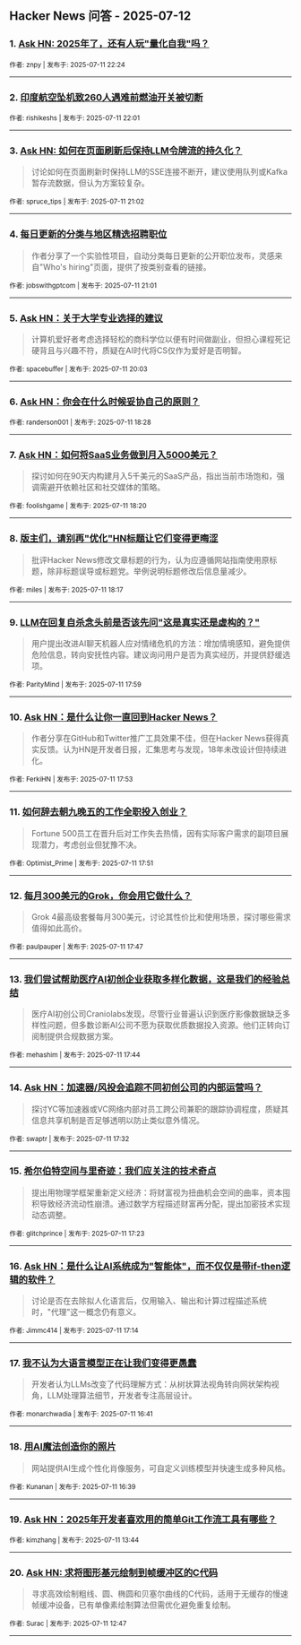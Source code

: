 ## Hacker News 问答 - 2025-07-12


### 1. [Ask HN: 2025年了，还有人玩"量化自我"吗？](https://news.ycombinator.com/item?id=44537374)

<sub>作者: znpy | 发布于: 2025-07-11 22:24</sub>

---

### 2. [印度航空坠机致260人遇难前燃油开关被切断](https://news.ycombinator.com/item?id=44537204)

<sub>作者: rishikeshs | 发布于: 2025-07-11 22:01</sub>

---

### 3. [Ask HN: 如何在页面刷新后保持LLM令牌流的持久化？](https://news.ycombinator.com/item?id=44536754)
> 讨论如何在页面刷新时保持LLM的SSE连接不断开，建议使用队列或Kafka暂存流数据，但认为方案较复杂。

<sub>作者: spruce_tips | 发布于: 2025-07-11 21:02</sub>

---

### 4. [每日更新的分类与地区精选招聘职位](https://news.ycombinator.com/item?id=44536747)
> 作者分享了一个实验性项目，自动分类每日更新的公开职位发布，灵感来自"Who's hiring"页面，提供了按类别查看的链接。

<sub>作者: jobswithgptcom | 发布于: 2025-07-11 21:01</sub>

---

### 5. [Ask HN：关于大学专业选择的建议](https://news.ycombinator.com/item?id=44536316)
> 计算机爱好者考虑选择轻松的商科学位以便有时间做副业，但担心课程死记硬背且与兴趣不符，质疑在AI时代将CS仅作为爱好是否明智。

<sub>作者: spacebuffer | 发布于: 2025-07-11 20:03</sub>

---

### 6. [Ask HN：你会在什么时候妥协自己的原则？](https://news.ycombinator.com/item?id=44535488)

<sub>作者: randerson001 | 发布于: 2025-07-11 18:28</sub>

---

### 7. [Ask HN：如何将SaaS业务做到月入5000美元？](https://news.ycombinator.com/item?id=44535407)
> 探讨如何在90天内构建月入5千美元的SaaS产品，指出当前市场饱和，强调需避开依赖社区和社交媒体的策略。

<sub>作者: foolishgame | 发布于: 2025-07-11 18:20</sub>

---

### 8. [版主们，请别再"优化"HN标题让它们变得更晦涩](https://news.ycombinator.com/item?id=44535377)
> 批评Hacker News修改文章标题的行为，认为应遵循网站指南使用原标题，除非标题误导或标题党。举例说明标题修改后信息量减少。

<sub>作者: miles | 发布于: 2025-07-11 18:17</sub>

---

### 9. [LLM在回复自杀念头前是否该先问"这是真实还是虚构的？"](https://news.ycombinator.com/item?id=44535197)
> 用户提出改进AI聊天机器人应对情绪危机的方法：增加情境感知，避免提供危险信息，转向安抚性内容。建议询问用户是否为真实经历，并提供舒缓选项。

<sub>作者: ParityMind | 发布于: 2025-07-11 17:59</sub>

---

### 10. [Ask HN：是什么让你一直回到Hacker News？](https://news.ycombinator.com/item?id=44535142)
> 作者分享在GitHub和Twitter推广工具效果不佳，但在Hacker News获得真实反馈。认为HN是开发者日报，汇集思考与发现，18年未改设计但持续进化。

<sub>作者: FerkiHN | 发布于: 2025-07-11 17:53</sub>

---

### 11. [如何辞去朝九晚五的工作全职投入创业？](https://news.ycombinator.com/item?id=44535115)
> Fortune 500员工在晋升后对工作失去热情，因有实际客户需求的副项目展现潜力，考虑创业但犹豫不决。

<sub>作者: Optimist_Prime | 发布于: 2025-07-11 17:51</sub>

---

### 12. [每月300美元的Grok，你会用它做什么？](https://news.ycombinator.com/item?id=44535080)
> Grok 4最高级套餐每月300美元，讨论其性价比和使用场景，探讨哪些需求值得如此高价。

<sub>作者: paulpauper | 发布于: 2025-07-11 17:47</sub>

---

### 13. [我们尝试帮助医疗AI初创企业获取多样化数据，这是我们的经验总结](https://news.ycombinator.com/item?id=44535035)
> 医疗AI初创公司Craniolabs发现，尽管行业普遍认识到医疗影像数据缺乏多样性问题，但多数诊断AI公司不愿为获取优质数据投入资源。他们正转向订阅制提供合规数据方案。

<sub>作者: mehashim | 发布于: 2025-07-11 17:44</sub>

---

### 14. [Ask HN：加速器/风投会追踪不同初创公司的内部运营吗？](https://news.ycombinator.com/item?id=44534907)
> 探讨YC等加速器或VC网络内部对员工跨公司兼职的跟踪协调程度，质疑其信息共享机制是否足够透明以防止类似意外情况。

<sub>作者: swaptr | 发布于: 2025-07-11 17:32</sub>

---

### 15. [希尔伯特空间与里奇迹：我们应关注的技术奇点](https://news.ycombinator.com/item?id=44534798)
> 提出用物理学框架重新定义经济：将财富视为扭曲机会空间的曲率，资本囤积导致经济流动性崩溃。通过数学方程描述财富再分配，提出加密技术实现动态调整。

<sub>作者: glitchprince | 发布于: 2025-07-11 17:23</sub>

---

### 16. [Ask HN：是什么让AI系统成为"智能体"，而不仅仅是带if-then逻辑的软件？](https://news.ycombinator.com/item?id=44534702)
> 讨论是否在去除拟人化语言后，仅用输入、输出和计算过程描述系统时，"代理"这一概念仍有意义。

<sub>作者: Jimmc414 | 发布于: 2025-07-11 17:14</sub>

---

### 17. [我不认为大语言模型正在让我们变得更愚蠢](https://news.ycombinator.com/item?id=44534249)
> 开发者认为LLMs改变了代码理解方式：从树状算法视角转向网状架构视角，LLM处理算法细节，开发者专注高层设计。

<sub>作者: monarchwadia | 发布于: 2025-07-11 16:41</sub>

---

### 18. [用AI魔法创造你的照片](https://news.ycombinator.com/item?id=44534228)
> 网站提供AI生成个性化肖像服务，可自定义训练模型并快速生成多种风格。

<sub>作者: Kunanan | 发布于: 2025-07-11 16:39</sub>

---

### 19. [Ask HN：2025年开发者喜欢用的简单Git工作流工具有哪些？](https://news.ycombinator.com/item?id=44532084)

<sub>作者: kimzhang | 发布于: 2025-07-11 13:44</sub>

---

### 20. [Ask HN: 求将图形基元绘制到帧缓冲区的C代码](https://news.ycombinator.com/item?id=44531527)
> 寻求高效绘制粗线、圆、椭圆和贝塞尔曲线的C代码，适用于无缓存的慢速帧缓冲设备，已有单像素绘制算法但需优化避免重复绘制。

<sub>作者: Surac | 发布于: 2025-07-11 12:47</sub>

---
